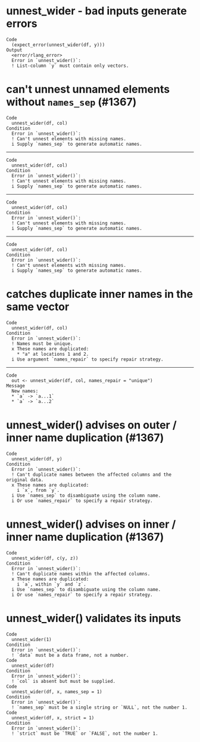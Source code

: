 # unnest_wider - bad inputs generate errors

    Code
      (expect_error(unnest_wider(df, y)))
    Output
      <error/rlang_error>
      Error in `unnest_wider()`:
      ! List-column `y` must contain only vectors.

# can't unnest unnamed elements without `names_sep` (#1367)

    Code
      unnest_wider(df, col)
    Condition
      Error in `unnest_wider()`:
      ! Can't unnest elements with missing names.
      i Supply `names_sep` to generate automatic names.

---

    Code
      unnest_wider(df, col)
    Condition
      Error in `unnest_wider()`:
      ! Can't unnest elements with missing names.
      i Supply `names_sep` to generate automatic names.

---

    Code
      unnest_wider(df, col)
    Condition
      Error in `unnest_wider()`:
      ! Can't unnest elements with missing names.
      i Supply `names_sep` to generate automatic names.

---

    Code
      unnest_wider(df, col)
    Condition
      Error in `unnest_wider()`:
      ! Can't unnest elements with missing names.
      i Supply `names_sep` to generate automatic names.

# catches duplicate inner names in the same vector

    Code
      unnest_wider(df, col)
    Condition
      Error in `unnest_wider()`:
      ! Names must be unique.
      x These names are duplicated:
        * "a" at locations 1 and 2.
      i Use argument `names_repair` to specify repair strategy.

---

    Code
      out <- unnest_wider(df, col, names_repair = "unique")
    Message
      New names:
      * `a` -> `a...1`
      * `a` -> `a...2`

# unnest_wider() advises on outer / inner name duplication (#1367)

    Code
      unnest_wider(df, y)
    Condition
      Error in `unnest_wider()`:
      ! Can't duplicate names between the affected columns and the original data.
      x These names are duplicated:
        i `x`, from `y`.
      i Use `names_sep` to disambiguate using the column name.
      i Or use `names_repair` to specify a repair strategy.

# unnest_wider() advises on inner / inner name duplication (#1367)

    Code
      unnest_wider(df, c(y, z))
    Condition
      Error in `unnest_wider()`:
      ! Can't duplicate names within the affected columns.
      x These names are duplicated:
        i `a`, within `y` and `z`.
      i Use `names_sep` to disambiguate using the column name.
      i Or use `names_repair` to specify a repair strategy.

# unnest_wider() validates its inputs

    Code
      unnest_wider(1)
    Condition
      Error in `unnest_wider()`:
      ! `data` must be a data frame, not a number.
    Code
      unnest_wider(df)
    Condition
      Error in `unnest_wider()`:
      ! `col` is absent but must be supplied.
    Code
      unnest_wider(df, x, names_sep = 1)
    Condition
      Error in `unnest_wider()`:
      ! `names_sep` must be a single string or `NULL`, not the number 1.
    Code
      unnest_wider(df, x, strict = 1)
    Condition
      Error in `unnest_wider()`:
      ! `strict` must be `TRUE` or `FALSE`, not the number 1.

